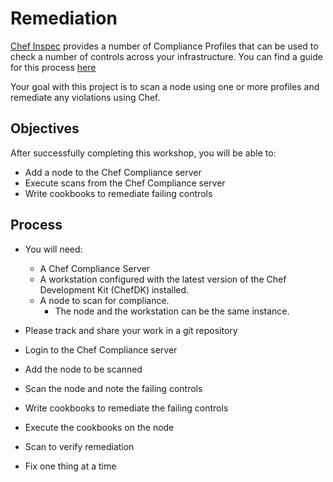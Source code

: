 # Remediation

[Chef Inspec](inspec.io) provides a number of Compliance Profiles that can be used to check a number of controls across your infrastructure.
You can find a guide for this process [here](https://learn.chef.io/tutorials/compliance-assess/)

Your goal with this project is to scan a node using one or more profiles and remediate any violations using Chef.

## Objectives

After successfully completing this workshop, you will be able to:

* Add a node to the Chef Compliance server
* Execute scans from the Chef Compliance server
* Write cookbooks to remediate failing controls

## Process

* You will need:
  * A Chef Compliance Server
  * A workstation configured with the latest version of the Chef Development Kit (ChefDK) installed.
  * A node to scan for compliance.
    * The node and the workstation can be the same instance.

* Please track and share your work in a git repository


* Login to the Chef Compliance server
* Add the node to be scanned
* Scan the node and note the failing controls
* Write cookbooks to remediate the failing controls
* Execute the cookbooks on the node
* Scan to verify remediation
* Fix one thing at a time
